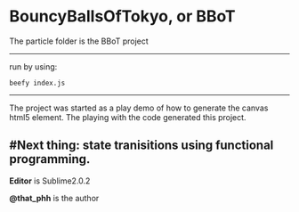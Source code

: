 BouncyBallsOfTokyo, or BBoT
===========
The particle folder is the BBoT project


-----------

run by using:
 
	beefy index.js

-------------
The project was started as a play demo of how to generate the canvas html5 element. The playing with the code generated this project.

#Next thing: state tranisitions using functional programming.
-------------
**Editor** is Sublime2.0.2

**@that_phh** is the author 
